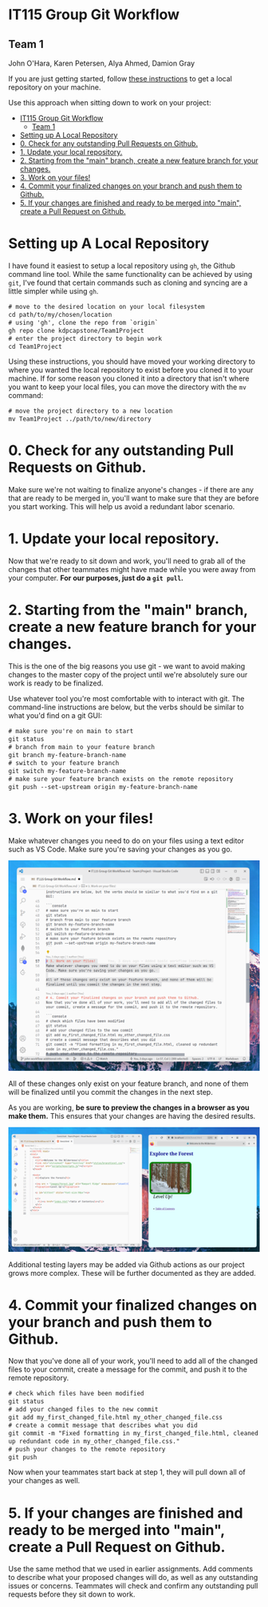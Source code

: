 # IT115 Group Git Workflow
## Team 1
John O'Hara, Karen Petersen, Alya Ahmed, Damion Gray

If you are just getting started, follow [these instructions](#setting-up-a-local-repository) to get a local repository on your machine.

Use this approach when sitting down to work on your project:

- [IT115 Group Git Workflow](#it115-group-git-workflow)
  - [Team 1](#team-1)
- [Setting up A Local Repository](#setting-up-a-local-repository)
- [0. Check for any outstanding Pull Requests on Github.](#0-check-for-any-outstanding-pull-requests-on-github)
- [1. Update your local repository.](#1-update-your-local-repository)
- [2. Starting from the "main" branch, create a new feature branch for your changes.](#2-starting-from-the-main-branch-create-a-new-feature-branch-for-your-changes)
- [3. Work on your files!](#3-work-on-your-files)
- [4. Commit your finalized changes on your branch and push them to Github.](#4-commit-your-finalized-changes-on-your-branch-and-push-them-to-github)
- [5. If your changes are finished and ready to be merged into "main", create a Pull Request on Github.](#5-if-your-changes-are-finished-and-ready-to-be-merged-into-main-create-a-pull-request-on-github)

# Setting up A Local Repository
I have found it easiest to setup a local repository using `gh`, the Github command line tool. While the same functionality can be achieved by using `git`, I've found that certain commands such as cloning and syncing are a little simpler while using `gh`.

```console
# move to the desired location on your local filesystem
cd path/to/my/chosen/location
# using 'gh', clone the repo from `origin`
gh repo clone kdpcapstone/Team1Project
# enter the project directory to begin work
cd Team1Project 
```
Using these instructions, you should have moved your working directory to where you wanted the local repository to exist before you cloned it to your machine. If for some reason you cloned it into a directory that isn't where you want to keep your local files, you can move the directory with the `mv` command:

```console
# move the project directory to a new location
mv Team1Project ../path/to/new/directory
```

# 0. Check for any outstanding Pull Requests on Github.
Make sure we're not waiting to finalize anyone's changes - if there are any that are ready to be merged in, you'll want to make sure that they are before you start working. This will help us avoid a redundant labor scenario.

# 1. Update your local repository.
Now that we're ready to sit down and work, you'll need to grab all of the changes that other teammates might have made while you were away from your computer. **For our purposes, just do a `git pull`.**

# 2. Starting from the "main" branch, create a new feature branch for your changes.
This is the one of the big reasons you use git - we want to avoid making changes to the master copy of the project until we're absolutely sure our work is ready to be finalized.

Use whatever tool you're most comfortable with to interact with git. The command-line instructions are below, but the verbs should be similar to what you'd find on a git GUI:

```console
# make sure you're on main to start
git status 
# branch from main to your feature branch
git branch my-feature-branch-name
# switch to your feature branch
git switch my-feature-branch-name
# make sure your feature branch exists on the remote repository
git push --set-upstream origin my-feature-branch-name
```

# 3. Work on your files!
Make whatever changes you need to do on your files using a text editor such as VS Code. Make sure you're saving your changes as you go. 

![VS Code Screenshot](./images/it115-a5-vscode.png)

All of these changes only exist on your feature branch, and none of them will be finalized until you commit the changes in the next step.

As you are working, **be sure to preview the changes in a browser as you make them.** This ensures that your changes are having the desired results.

![Browser results preview.](./images/it115-a5-test-locally.png)

Additional testing layers may be added via Github actions as our project grows more complex. These will be further documented as they are added.

# 4. Commit your finalized changes on your branch and push them to Github.
Now that you've done all of your work, you'll need to add all of the changed files to your commit, create a message for the commit, and push it to the remote repository.

```console
# check which files have been modified
git status
# add your changed files to the new commit
git add my_first_changed_file.html my_other_changed_file.css
# create a commit message that describes what you did
git commit -m "Fixed formatting in my_first_changed_file.html, cleaned up redundant code in my_other_changed_file.css."
# push your changes to the remote repository
git push
```

Now when your teammates start back at step 1, they will pull down all of your changes as well.

# 5. If your changes are finished and ready to be merged into "main", create a Pull Request on Github.
Use the same method that we used in earlier assignments. Add comments to describe what your proposed changes will do, as well as any outstanding issues or concerns. Teammates will check and confirm any outstanding pull requests before they sit down to work.
